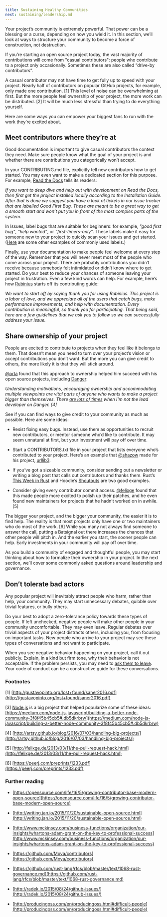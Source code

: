 ```yaml
---
title: Sustaining Healthy Communities
next: sustaining/leadership.md
---
```


Your project’s community is extremely powerful. That power can be a blessing or a curse, depending on how you wield it. In this section, we’ll look at ways to structure your community to become a force of construction, not destruction.

If you’re starting an open source project today, the vast majority of contributions will come from "casual contributors": people who contribute to a project only occasionally. Sometimes these are also called “drive-by contributors”.

A casual contributor may not have time to get fully up to speed with your project. Nearly half of contributors on popular GitHub projects, for example, only made one contribution. [1] This level of noise can be overwhelming at first. But the more people feel ownership of your project, the more work can be distributed. [2] It will be much less stressful than trying to do everything yourself.

Here are some ways you can empower your biggest fans to run with the work they’re excited about.

## Meet contributors where they’re at

Good documentation is important to give casual contributors the context they need. Make sure people know what the goal of your project is and whether there are contributions you categorically won’t accept.

In your CONTRIBUTING.md file, explicitly tell new contributors how to get started. You may even want to make a dedicated section for this purpose. For example, [Read the Docs](http://docs.readthedocs.io/en/latest/contribute.html#contributing-to-development) tells its readers:

*If you want to deep dive and help out with development on Read the Docs, then first get the project installed locally according to the Installation Guide. After that is done we suggest you have a look at tickets in our issue tracker that are labelled Good First Bug. These are meant to be a great way to get a smooth start and won’t put you in front of the most complex parts of the system.*

In Issues, label bugs that are suitable for beginners: for example, *"good first bug"*, *“help wanted”*, or *“first-timers-only”*. These labels make it easy for someone new to your project to quickly scan your issues and get started. ([Here](https://github.com/librariesio/libraries.io/blob/6afea1a3354aef4672d9b3a9fc4cc308d60020c8/app/models/github_issue.rb#L8-L14) are some other examples of commonly used labels.)

Finally, use your documentation to make people feel welcome at every step of the way. Remember that you will never meet most of the people who come across your project. There are probably contributions you didn’t receive because somebody felt intimidated or didn’t know where to get started. Do your best to reduce your chances of someone leaving your project in frustration. Even a few kind words can help. For example, here’s how [Rubinius](https://github.com/rubinius/rubinius/blob/master/CONTRIBUTING.md) starts off its contributing guide:

*We want to start off by saying thank you for using Rubinius. This project is a labor of love, and we appreciate all of the users that catch bugs, make performance improvements, and help with documentation. Every contribution is meaningful, so thank you for participating. That being said, here are a few guidelines that we ask you to follow so we can successfully address your issue.*

## Share ownership of your project

People are excited to contribute to projects when they feel like it belongs to them. That doesn’t mean you need to turn over your project’s vision or accept contributions you don’t want. But the more you can give credit to others, the more likely it is that they will stick around.

[@orta](https://github.com/orta) found that this approach to ownership helped him succeed with his open source projects, including [Danger](https://github.com/danger/danger/):

*Understanding motivations, encouraging ownership and accommodating multiple viewpoints are vital parts of anyone who wants to make a project bigger than themselves. There [are lots of times](https://github.com/danger/danger/graphs/contributors) when I'm not the lead developer on Danger. [4]*

See if you can find ways to give credit to your community as much as possible. Here are some ideas:

* Resist fixing easy bugs. Instead, use them as opportunities to recruit new contributors, or mentor someone who’d like to contribute. It may seem unnatural at first, but your investment will pay off over time.

* Start a CONTRIBUTORS.txt file in your project that lists everyone who’s contributed to your project. Here’s an example that [@shazow](https://github.com/shazow) made for his project, [urllib3](https://github.com/shazow/urllib3/blob/master/CONTRIBUTORS.txt).

* If you’ve got a sizeable community, consider sending out a newsletter or writing a blog post that calls out contributors and thanks them. Rust’s [This Week in Rust](https://this-week-in-rust.org/) and Hoodie’s [Shoutouts](http://hood.ie/blog/shoutouts-week-24.html) are two good examples.

* Consider giving every contributor commit access. [@felixge](https://github.com/felixge) found that this made people more excited to polish up their patches, and he even found new maintainers for projects that he hadn’t worked on in awhile. [5]

The bigger your project, and the bigger your community, the easier it is to find help. The reality is that most projects only have one or two maintainers who do most of the work. [6] While you many not always find someone to answer the call, putting a Batsignal out there increases the chances that other people will pitch in. And the earlier you start, the sooner people can help. Early investments in your community will pay off over time.

As you build a community of engaged and thoughtful people, you may start thinking about how to formalize their ownership in your project. In the next section, we’ll cover some commonly asked questions around leadership and governance.

## Don’t tolerate bad actors

Any popular project will inevitably attract people who harm, rather than help, your community. They may start unnecessary debates, quibble over trivial features, or bully others.

Do your best to adopt a zero-tolerance policy towards these types of people. If left unchecked, negative people will make other people in your community uncomfortable. They may even leave. Regular debates over trivial aspects of your project distracts others, including you, from focusing on important tasks. New people who arrive to your project may see these types of conversations and not want to participate.

When you see negative behavior happening on your project, call it out publicly. Explain, in a kind but firm tone, why their behavior is not acceptable. If the problem persists, you may need to [ask them to leave](../../troubleshooting/conduct/). Your code of conduct can be a constructive guide for these conversations.

### Footnotes

[1] [http://gustavopinto.org/lost+found/saner2016.pdf](http://gustavopinto.org/lost+found/saner2016.pdf)

[3] [Node.js](https://github.com/nodejs) is a big project that helped popularize some of these ideas: [https://medium.com/node-js-javascript/building-a-better-node-community-3f8f45b45cb5#.db5dkrbrw](https://medium.com/node-js-javascript/building-a-better-node-community-3f8f45b45cb5#.db5dkrbrw)

[4] [http://artsy.github.io/blog/2016/07/03/handling-big-projects/](http://artsy.github.io/blog/2016/07/03/handling-big-projects/)

[5] [http://felixge.de/2013/03/11/the-pull-request-hack.html](http://felixge.de/2013/03/11/the-pull-request-hack.html)

[6] [https://peerj.com/preprints/1233.pdf](https://peerj.com/preprints/1233.pdf)

### Further reading

* [https://opensource.com/life/16/5/growing-contributor-base-modern-open-source](https://opensource.com/life/16/5/growing-contributor-base-modern-open-source)

* [http://writing.jan.io/2015/11/20/sustainable-open-source.html](http://writing.jan.io/2015/11/20/sustainable-open-source.html)

* [http://www.mckinsey.com/business-functions/organization/our-insights/whartons-adam-grant-on-the-key-to-professional-success](http://www.mckinsey.com/business-functions/organization/our-insights/whartons-adam-grant-on-the-key-to-professional-success)

* [https://github.com/Moya/contributors](https://github.com/Moya/contributors)

* [https://github.com/rust-lang/rfcs/blob/master/text/1068-rust-governance.md](https://github.com/rust-lang/rfcs/blob/master/text/1068-rust-governance.md)

* [http://radek.io/2015/08/24/github-issues/](http://radek.io/2015/08/24/github-issues/)

* [http://producingoss.com/en/producingoss.html#difficult-people](http://producingoss.com/en/producingoss.html#difficult-people)
